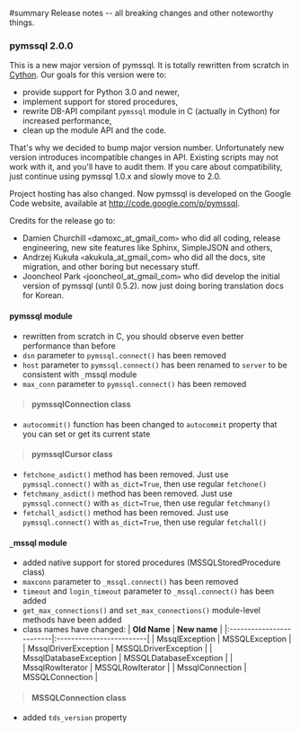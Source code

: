 ﻿#summary Release notes -- all breaking changes and other noteworthy things.

### pymssql 2.0.0 ###

This is a new major version of pymssql. It is totally rewritten from scratch in [Cython](http://www.cython.org/). Our goals for this version were to:
  * provide support for Python 3.0 and newer,
  * implement support for stored procedures,
  * rewrite DB-API compilant `pymssql` module in C (actually in Cython) for increased performance,
  * clean up the module API and the code.

That's why we decided to bump major version number. Unfortunately new version introduces incompatible changes in API. Existing scripts may not work with it, and you'll have to audit them. If you care about compatibility, just continue using pymssql 1.0.x and slowly move to 2.0.

Project hosting has also changed. Now pymssql is developed on the Google Code website, available at http://code.google.com/p/pymssql.

Credits for the release go to:
  * Damien Churchill `<`damoxc\_at\_gmail\_com`>` who did all coding, release engineering, new site features like Sphinx, SimpleJSON and others,
  * Andrzej Kukuła `<`akukula\_at\_gmail\_com`>` who did all the docs, site migration, and other boring but necessary stuff.
  * Jooncheol Park `<`jooncheol\_at\_gmail\_com`>` who did develop the initial version of pymssql (until 0.5.2). now just doing boring translation docs for Korean.

#### pymssql module ####

  * rewritten from scratch in C, you should observe even better performance than before
  * `dsn` parameter to `pymssql.connect()` has been removed
  * `host` parameter to `pymssql.connect()` has been renamed to `server` to be consistent with `_`mssql module
  * `max_conn` parameter to `pymssql.connect()` has been removed

> #### pymssqlConnection class ####
  * `autocommit()` function has been changed to `autocommit` property that you can set or get its current state

> #### pymssqlCursor class ####

  * `fetchone_asdict()` method has been removed. Just use `pymssql.connect()` with `as_dict=True`, then use regular `fetchone()`
  * `fetchmany_asdict()` method has been removed. Just use `pymssql.connect()` with `as_dict=True`, then use regular `fetchmany()`
  * `fetchall_asdict()` method has been removed. Just use `pymssql.connect()` with `as_dict=True`, then use regular `fetchall()`

#### `_`mssql module ####

  * added native support for stored procedures (MSSQLStoredProcedure class)
  * `maxconn` parameter to `_mssql.connect()` has been removed
  * `timeout` and `login_timeout` parameter to `_mssql.connect()` has been added
  * `get_max_connections()` and `set_max_connections()` module-level methods have been added
  * class names have changed:
| **Old Name**             | **New name**             |
|:-------------------------|:-------------------------|
| MssqlException         | MSSQLException         |
| MssqlDriverException   | MSSQLDriverException   |
| MssqlDatabaseException | MSSQLDatabaseException |
| MssqlRowIterator       | MSSQLRowIterator       |
| MssqlConnection        | MSSQLConnection        |

> #### MSSQLConnection class ####
  * added `tds_version` property